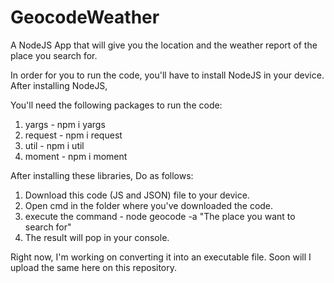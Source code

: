 # GeocodeWeather
A NodeJS App that will give you the location and the weather report of the place you search for.


In order for you to run the code, you'll have to install NodeJS in your device.
After installing NodeJS,



You'll need the following packages to run the code:
1. yargs - npm i yargs 
2. request - npm i request 
3. util - npm i util 
4. moment - npm i moment 




After installing these libraries, Do as follows:
1. Download this code (JS and JSON) file to your device.
2. Open cmd in the folder where you've downloaded the code.
3. execute the command - node geocode -a "The place you want to search for"
4. The result will pop in your console.



Right now, I'm working on converting it into an executable file.
Soon will I upload the same here on this repository.
